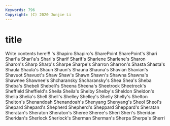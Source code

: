 ```yaml
---
Keywords: 796
Copyright: (C) 2020 Junjie Li
---
```


# title

Write contents here!!!
's 
Shapiro 
Shapiro's 
SharePoint 
SharePoint's 
Shari 
Shari'a
Shari'a's 
Shari's 
Sharif 
Sharif's 
Sharlene 
Sharlene's 
Sharon 
Sharon's 
Sharp 
Sharp's
Sharpe 
Sharpe's 
Sharron 
Sharron's 
Shasta 
Shasta's 
Shaula 
Shaula's 
Shaun 
Shaun's
Shauna 
Shauna's 
Shavian 
Shavian's 
Shavuot 
Shavuot's 
Shaw 
Shaw's 
Shawn 
Shawn's
Shawna 
Shawna's 
Shawnee 
Shawnee's 
Shcharansky 
Shcharansky's 
Shea 
Shea's 
Sheba 
Sheba's
Shebeli 
Shebeli's 
Sheena 
Sheena's 
Sheetrock 
Sheetrock's 
Sheffield 
Sheffield's 
Sheila 
Sheila's
Shelby 
Shelby's 
Sheldon 
Sheldon's 
Shelia 
Shelia's 
Shell 
Shell's 
Shelley 
Shelley's
Shelly 
Shelly's 
Shelton 
Shelton's 
Shenandoah 
Shenandoah's 
Shenyang 
Shenyang's 
Sheol 
Sheol's
Shepard 
Shepard's 
Shepherd 
Shepherd's 
Sheppard 
Sheppard's 
Sheratan 
Sheratan's 
Sheraton 
Sheraton's
Sheree 
Sheree's 
Sheri 
Sheri's 
Sheridan 
Sheridan's 
Sherlock 
Sherlock's 
Sherman 
Sherman's
Sherpa 
Sherpa's 
Sherri 
